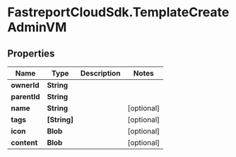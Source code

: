 # FastreportCloudSdk.TemplateCreateAdminVM

## Properties

Name | Type | Description | Notes
------------ | ------------- | ------------- | -------------
**ownerId** | **String** |  | 
**parentId** | **String** |  | 
**name** | **String** |  | [optional] 
**tags** | **[String]** |  | [optional] 
**icon** | **Blob** |  | [optional] 
**content** | **Blob** |  | [optional] 



